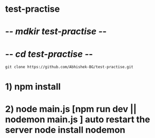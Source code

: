 # test-practise
# -*- mdkir test-practise -*-
# -*- cd test-practise -*-
```git clone https://github.com/Abhishek-BG/test-practise.git```
# 1) npm install
# 2) node main.js  [npm run dev || nodemon main.js ] auto restart the server node install nodemon
